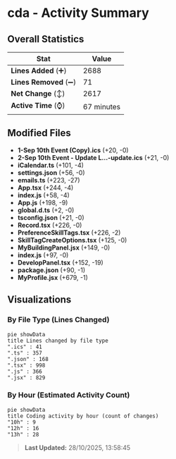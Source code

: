 # cda - Activity Summary 

## Overall Statistics

| Stat                   | Value                                                             |
| ---------------------- | ----------------------------------------------------------------- |
| **Lines Added** (➕)   | 2688                                          |
| **Lines Removed** (➖) | 71                                        |
| **Net Change** (↕)    | 2617                |
| **Active Time** (⌚)   | 67 minutes |


## Modified Files
- **1-Sep 10th Event (Copy).ics** (+20, -0)
- **2-Sep 10th Event - Update L…-update.ics** (+21, -0)
- **iCalendar.ts** (+101, -4)
- **settings.json** (+56, -0)
- **emails.ts** (+223, -27)
- **App.tsx** (+244, -4)
- **index.js** (+58, -4)
- **App.js** (+198, -9)
- **global.d.ts** (+2, -0)
- **tsconfig.json** (+21, -0)
- **Record.tsx** (+226, -0)
- **PreferenceSkillTags.tsx** (+226, -2)
- **SkillTagCreateOptions.tsx** (+125, -0)
- **MyBuildingPanel.jsx** (+149, -0)
- **index.js** (+97, -0)
- **DevelopPanel.tsx** (+152, -19)
- **package.json** (+90, -1)
- **MyProfile.jsx** (+679, -1)

## Visualizations

### By File Type (Lines Changed)

```mermaid
pie showData
title Lines changed by file type
".ics" : 41
".ts" : 357
".json" : 168
".tsx" : 998
".js" : 366
".jsx" : 829
```

### By Hour (Estimated Activity Count)

```mermaid
pie showData
title Coding activity by hour (count of changes)
"10h" : 9
"12h" : 16
"13h" : 28
```


> **Last Updated:** 28/10/2025, 13:58:45